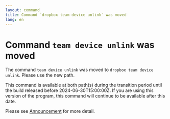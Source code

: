 ```yaml
---
layout: command
title: Command `dropbox team device unlink` was moved
lang: en
---
```


# Command `team device unlink` was moved

The command `team device unlink` was moved to `dropbox team device unlink`. Please use the new path.

This command is available at both path(s) during the transition period until the build released before 2024-06-30T15:00:00Z. If you are using this version of the program, this command will continue to be available after this date.

Please see [Announcement](https://github.com/watermint/toolbox/discussions/799) for more detail.


